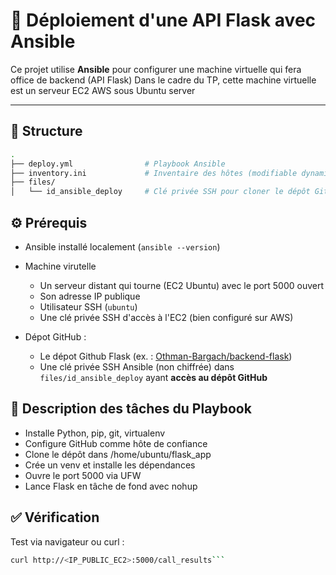 # 🚀 Déploiement d'une API Flask avec Ansible

Ce projet utilise **Ansible** pour configurer une machine virtuelle qui fera office de backend (API Flask)
Dans le cadre du TP, cette machine virtuelle est un serveur EC2 AWS sous Ubuntu server

---

## 📁 Structure

```bash
.
├── deploy.yml                # Playbook Ansible
├── inventory.ini             # Inventaire des hôtes (modifiable dynamiquement)
├── files/
│   └── id_ansible_deploy     # Clé privée SSH pour cloner le dépôt GitHub
```

## ⚙️ Prérequis

* Ansible installé localement (`ansible --version`)

* Machine virutelle
  * Un serveur distant qui tourne (EC2 Ubuntu) avec le port 5000 ouvert
  * Son adresse IP publique
  * Utilisateur SSH (`ubuntu`)
  * Une clé privée SSH d'accès à l'EC2 (bien configuré sur AWS)

* Dépot GitHub :
  * Le dépot Github Flask (ex. : [Othman-Bargach/backend-flask](https://github.com/Othman-Bargach/backend-flask))
  * Une clé privée SSH Ansible (non chiffrée) dans `files/id_ansible_deploy` ayant **accès au dépôt GitHub**

## 📄 Description des tâches du Playbook

* Installe Python, pip, git, virtualenv
* Configure GitHub comme hôte de confiance
* Clone le dépôt dans /home/ubuntu/flask_app
* Crée un venv et installe les dépendances
* Ouvre le port 5000 via UFW
* Lance Flask en tâche de fond avec nohup

## ✅ Vérification

Test via navigateur ou curl :

```bash
curl http://<IP_PUBLIC_EC2>:5000/call_results```
